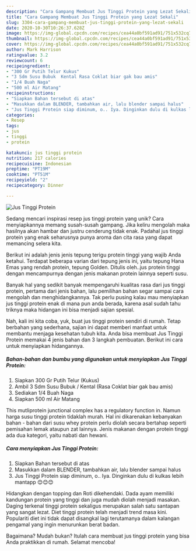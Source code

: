 ```yaml
---
description: "Cara Gampang Membuat Jus Tinggi Protein yang Lezat Sekali"
title: "Cara Gampang Membuat Jus Tinggi Protein yang Lezat Sekali"
slug: 3304-cara-gampang-membuat-jus-tinggi-protein-yang-lezat-sekali
date: 2020-10-30T10:26:37.628Z
image: https://img-global.cpcdn.com/recipes/cea44a0bf591ad91/751x532cq70/jus-tinggi-protein-foto-resep-utama.jpg
thumbnail: https://img-global.cpcdn.com/recipes/cea44a0bf591ad91/751x532cq70/jus-tinggi-protein-foto-resep-utama.jpg
cover: https://img-global.cpcdn.com/recipes/cea44a0bf591ad91/751x532cq70/jus-tinggi-protein-foto-resep-utama.jpg
author: Mark Harrison
ratingvalue: 3.2
reviewcount: 6
recipeingredient:
- "300 Gr Putih Telur Kukus"
- "3 Sdm Susu Bubuk  Kental Rasa Coklat biar gak bau amis"
- "1/4 Buah Naga"
- "500 ml Air Matang"
recipeinstructions:
- "Siapkan Bahan tersebut di atas"
- "Masukkan dalam BLENDER, tambahkan air, lalu blender sampai halus"
- "Jus Tinggi Protein siap diminum, o.. Iya. Dinginkan dulu di kulkas lebih mantapp 😊😊😊"
categories:
- Resep
tags:
- jus
- tinggi
- protein

katakunci: jus tinggi protein 
nutrition: 217 calories
recipecuisine: Indonesian
preptime: "PT19M"
cooktime: "PT51M"
recipeyield: "2"
recipecategory: Dinner

---
```



![Jus Tinggi Protein](https://img-global.cpcdn.com/recipes/cea44a0bf591ad91/751x532cq70/jus-tinggi-protein-foto-resep-utama.jpg)

Sedang mencari inspirasi resep jus tinggi protein yang unik? Cara menyiapkannya memang susah-susah gampang. Jika keliru mengolah maka hasilnya akan hambar dan justru cenderung tidak enak. Padahal jus tinggi protein yang enak seharusnya punya aroma dan cita rasa yang dapat memancing selera kita.

Berikut ini adalah jenis jenis tepung terigu protein tinggi yang wajib Anda ketahui. Terdapat beberapa varian dari tepung jenis ini, yaitu tepung Hana Emas yang rendah protein, tepung Golden. Ditulis oleh..jus protein tinggi dengan mencampurnya dengan jenis makanan protein lainnya seperti susu.

Banyak hal yang sedikit banyak mempengaruhi kualitas rasa dari jus tinggi protein, pertama dari jenis bahan, lalu pemilihan bahan segar sampai cara mengolah dan menghidangkannya. Tak perlu pusing kalau mau menyiapkan jus tinggi protein enak di mana pun anda berada, karena asal sudah tahu triknya maka hidangan ini bisa menjadi sajian spesial.


Nah, kali ini kita coba, yuk, buat jus tinggi protein sendiri di rumah. Tetap berbahan yang sederhana, sajian ini dapat memberi manfaat untuk membantu menjaga kesehatan tubuh kita. Anda bisa membuat Jus Tinggi Protein memakai 4 jenis bahan dan 3 langkah pembuatan. Berikut ini cara untuk menyiapkan hidangannya.

<!--inarticleads1-->

##### Bahan-bahan dan bumbu yang digunakan untuk menyiapkan Jus Tinggi Protein:

1. Siapkan 300 Gr Putih Telur (Kukus)
1. Ambil 3 Sdm Susu Bubuk / Kental (Rasa Coklat biar gak bau amis)
1. Sediakan 1/4 Buah Naga
1. Siapkan 500 ml Air Matang


This mutliprotein junctional complex has a regulatory function in. Namun harga susu tinggi protein tidaklah murah. Hal ini dikarenakan kebanyakan bahan - bahan dari susu whey protein perlu diolah secara bertahap seperti pemisahan lemak ataupun zat lainnya. Jenis makanan dengan protein tinggi ada dua kategori, yaitu nabati dan hewani. 

<!--inarticleads2-->

##### Cara menyiapkan Jus Tinggi Protein:

1. Siapkan Bahan tersebut di atas
1. Masukkan dalam BLENDER, tambahkan air, lalu blender sampai halus
1. Jus Tinggi Protein siap diminum, o.. Iya. Dinginkan dulu di kulkas lebih mantapp 😊😊😊


Hidangkan dengan topping dan Roti dikehendaki. Dada ayam memiliki kandungan protein yang tinggi dan juga mudah diolah menjadi masakan. Daging terkenal tinggi protein sekaligus merupakan salah satu santapan yang sangat lezat. Diet tinggi protein telah menjadi trend masa kini. Populariti diet ini tidak dapat disangkal lagi terutamanya dalam kalangan pengamal yang ingin menurunkan berat badan. 

Bagaimana? Mudah bukan? Itulah cara membuat jus tinggi protein yang bisa Anda praktikkan di rumah. Selamat mencoba!
